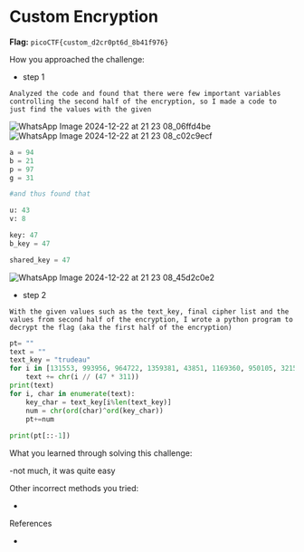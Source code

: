 # Custom Encryption

**Flag:** `picoCTF{custom_d2cr0pt6d_8b41f976}`

How you approached the challenge:

- step 1

```
Analyzed the code and found that there were few important variables controlling the second half of the encryption, so I made a code to just find the values with the given
```
![WhatsApp Image 2024-12-22 at 21 23 08_06ffd4be](https://github.com/user-attachments/assets/0e289115-b5a4-46b1-85b2-4c1e5d7a35ea)
![WhatsApp Image 2024-12-22 at 21 23 08_c02c9ecf](https://github.com/user-attachments/assets/b086ab9a-6ff2-4432-8ab9-046c14c7d78b)

```python
a = 94
b = 21
p = 97
g = 31

#and thus found that 

u: 43
v: 8

key: 47
b_key = 47

shared_key = 47
```
![WhatsApp Image 2024-12-22 at 21 23 08_45d2c0e2](https://github.com/user-attachments/assets/1ca23d69-4b25-4f1a-9e4d-f650955e4303)

- step 2

```
With the given values such as the text_key, final cipher list and the values from second half of the encryption, I wrote a python program to decrypt the flag (aka the first half of the encryption)
```
```python
pt= ""
text = ""
text_key = "trudeau"
for i in [131553, 993956, 964722, 1359381, 43851, 1169360, 950105, 321574, 1081658, 613914, 0, 1213211, 306957, 73085, 993956, 0, 321574, 1257062, 14617, 906254, 350808, 394659, 87702, 87702, 248489, 87702, 380042, 745467, 467744, 716233, 380042, 102319, 175404, 248489]:
    text += chr(i // (47 * 311))
print(text)
for i, char in enumerate(text):
    key_char = text_key[i%len(text_key)]
    num = chr(ord(char)^ord(key_char))
    pt+=num
    
print(pt[::-1])
```


What you learned through solving this challenge:

-not much, it was quite easy

Other incorrect methods you tried:

-

References

-
